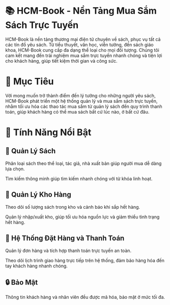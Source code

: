 <!DOCTYPE html>
<html>
<head></head>
<body>

<h1>📚 HCM-Book - Nền Tảng Mua Sắm Sách Trực Tuyến</h1>
<p>HCM-Book là nền tảng thương mại điện tử chuyên về sách, phục vụ tất cả các tín đồ yêu sách. Từ tiểu thuyết, văn học, viễn tưởng, đến sách giáo khoa, HCM-Book cung cấp đa dạng thể loại cho mọi đối tượng. Chúng tôi cam kết mang đến trải nghiệm mua sắm trực tuyến nhanh chóng và tiện lợi cho khách hàng, giúp tiết kiệm thời gian và công sức.</p>

<h1>🌟 Mục Tiêu</h1>
<p>Với mong muốn trở thành điểm đến lý tưởng cho những người yêu sách, HCM-Book phát triển một hệ thống quản lý và mua sắm sách trực tuyến, nhằm tối ưu hóa các thao tác mua sắm từ quản lý sách đến quy trình thanh toán, giúp khách hàng có thể mua sách bất cứ lúc nào, ở bất cứ đâu.</p>

<h1></h1>
<p></p>

<h1>🔑 Tính Năng Nổi Bật</h1>
<h2>📖 Quản Lý Sách</h2>
<p>Phân loại sách theo thể loại, tác giả, nhà xuất bản giúp người mua dễ dàng lựa chọn.</p>
<p>Tìm kiếm thông minh giúp tìm kiếm nhanh chóng với từ khóa linh hoạt.</p>
<h2>🏬 Quản Lý Kho Hàng</h2>
<p>Theo dõi số lượng sách trong kho và cảnh báo khi sắp hết hàng.</p>
<p>Quản lý nhập/xuất kho, giúp tối ưu hóa nguồn lực và giảm thiểu tình trạng hết hàng.</p>
<h2>🛒 Hệ Thống Đặt Hàng và Thanh Toán</h2>
<p>Quản lý đơn hàng và tích hợp thanh toán trực tuyến an toàn.</p>
<p>Theo dõi lịch trình giao hàng trực tiếp trên hệ thống, đảm bảo hàng hóa đến tay khách hàng nhanh chóng.</p>
<h2>🔒 Bảo Mật</h2>
<p>Thông tin khách hàng và nhân viên đều được mã hóa, bảo mật ở mức tối đa.</p>
</body>
</html>
